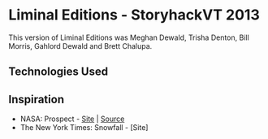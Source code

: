 # Liminal Editions - StoryhackVT 2013

This version of Liminal Editions was Meghan Dewald, Trisha Denton, Bill Morris, Gahlord Dewald and Brett Chalupa.

## Technologies Used

## Inspiration

* NASA: Prospect - [Site](http://nasaprospect.com/) | [Source](https://github.com/collinhover/nasaprospect)
* The New York Times: Snowfall - [Site]

